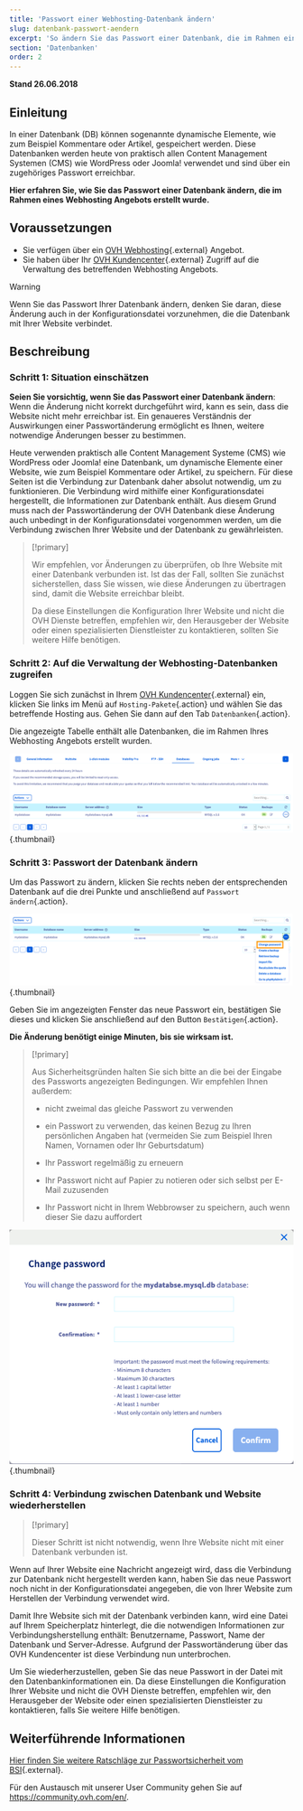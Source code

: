 ```yaml
---
title: 'Passwort einer Webhosting-Datenbank ändern'
slug: datenbank-passwort-aendern
excerpt: 'So ändern Sie das Passwort einer Datenbank, die im Rahmen eines Webhosting Angebots erstellt wurde.'
section: 'Datenbanken'
order: 2
---
```


**Stand 26.06.2018**

## Einleitung

In einer Datenbank (DB) können sogenannte dynamische Elemente, wie zum Beispiel Kommentare oder Artikel, gespeichert werden. Diese Datenbanken werden heute von praktisch allen Content Management Systemen (CMS) wie WordPress oder Joomla! verwendet und sind über ein zugehöriges Passwort erreichbar.

**Hier erfahren Sie, wie Sie das Passwort einer Datenbank ändern, die im Rahmen eines Webhosting Angebots erstellt wurde.**

## Voraussetzungen

- Sie verfügen über ein [OVH Webhosting](https://www.ovhcloud.com/de/web-hosting/){.external} Angebot.
- Sie haben über Ihr [OVH Kundencenter](https://www.ovh.com/auth/?action=gotomanager&from=https://www.ovh.de/&ovhSubsidiary=de){.external} Zugriff auf die Verwaltung des betreffenden Webhosting Angebots.

> [!warning]
>
> Wenn Sie das Passwort Ihrer Datenbank ändern, denken Sie daran, diese Änderung auch in der Konfigurationsdatei vorzunehmen, die die Datenbank mit Ihrer Website verbindet.
>

## Beschreibung

### Schritt 1: Situation einschätzen

**Seien Sie vorsichtig, wenn Sie das Passwort einer Datenbank ändern**: Wenn die Änderung nicht korrekt durchgeführt wird, kann es sein, dass die Website nicht mehr erreichbar ist. Ein genaueres Verständnis der Auswirkungen einer Passwortänderung ermöglicht es Ihnen, weitere notwendige Änderungen besser zu bestimmen.

Heute verwenden praktisch alle Content Management Systeme (CMS) wie WordPress oder Joomla! eine Datenbank, um dynamische Elemente einer Website, wie zum Beispiel Kommentare oder Artikel, zu speichern. Für diese Seiten ist die Verbindung zur Datenbank daher absolut notwendig, um zu funktionieren. Die Verbindung wird mithilfe einer Konfigurationsdatei hergestellt, die Informationen zur Datenbank enthält. Aus diesem Grund muss nach der Passwortänderung der OVH Datenbank diese Änderung auch unbedingt in der Konfigurationsdatei vorgenommen werden, um die Verbindung zwischen Ihrer Website und der Datenbank zu gewährleisten.

> [!primary]
>
> Wir empfehlen, vor Änderungen zu überprüfen, ob Ihre Website mit einer Datenbank verbunden ist. Ist das der Fall, sollten Sie zunächst sicherstellen, dass Sie wissen, wie diese Änderungen zu übertragen sind, damit die Website erreichbar bleibt.
>
> Da diese Einstellungen die Konfiguration Ihrer Website und nicht die OVH Dienste betreffen, empfehlen wir, den Herausgeber der Website oder einen spezialisierten Dienstleister zu kontaktieren, sollten Sie weitere Hilfe benötigen.
>

### Schritt 2: Auf die Verwaltung der Webhosting-Datenbanken zugreifen

Loggen Sie sich zunächst in Ihrem [OVH Kundencenter](https://www.ovh.com/auth/?action=gotomanager&from=https://www.ovh.de/&ovhSubsidiary=de){.external} ein, klicken Sie links im Menü auf `Hosting-Pakete`{.action} und wählen Sie das betreffende Hosting aus. Gehen Sie dann auf den Tab `Datenbanken`{.action}.

Die angezeigte Tabelle enthält alle Datenbanken, die im Rahmen Ihres Webhosting Angebots erstellt wurden.

![datenbank passwort](images/database-password-step1.png){.thumbnail}

### Schritt 3: Passwort der Datenbank ändern

Um das Passwort zu ändern, klicken Sie rechts neben der entsprechenden Datenbank auf die drei Punkte und anschließend auf `Passwort ändern`{.action}.

![datenbank passwort](images/database-password-step2.png){.thumbnail}

Geben Sie im angezeigten Fenster das neue Passwort ein, bestätigen Sie dieses und klicken Sie anschließend auf den Button `Bestätigen`{.action}.

**Die Änderung benötigt einige Minuten, bis sie wirksam ist.**

> [!primary]
>
> Aus Sicherheitsgründen halten Sie sich bitte an die bei der Eingabe des Passworts angezeigten Bedingungen. Wir empfehlen Ihnen außerdem:
>
> - nicht zweimal das gleiche Passwort zu verwenden
>
> - ein Passwort zu verwenden, das keinen Bezug zu Ihren persönlichen Angaben hat (vermeiden Sie zum Beispiel Ihren Namen, Vornamen oder Ihr Geburtsdatum)
>
> - Ihr Passwort regelmäßig zu erneuern
>
> - Ihr Passwort nicht auf Papier zu notieren oder sich selbst per E-Mail zuzusenden
>
> - Ihr Passwort nicht in Ihrem Webbrowser zu speichern, auch wenn dieser Sie dazu auffordert
>

![datenbank passwort](images/database-password-step3.png){.thumbnail}

### Schritt 4: Verbindung zwischen Datenbank und Website wiederherstellen

> [!primary]
>
> Dieser Schritt ist nicht notwendig, wenn Ihre Website nicht mit einer Datenbank verbunden ist.
>

Wenn auf Ihrer Website eine Nachricht angezeigt wird, dass die Verbindung zur Datenbank nicht hergestellt werden kann, haben Sie das neue Passwort noch nicht in der Konfigurationsdatei angegeben, die von Ihrer Website zum Herstellen der Verbindung verwendet wird.

Damit Ihre Website sich mit der Datenbank verbinden kann, wird eine Datei auf Ihrem Speicherplatz hinterlegt, die die notwendigen Informationen zur Verbindungsherstellung enthält: Benutzername, Passwort, Name der Datenbank und Server-Adresse. Aufgrund der Passwortänderung über das OVH Kundencenter ist diese Verbindung nun unterbrochen.

Um Sie wiederherzustellen, geben Sie das neue Passwort in der Datei mit den Datenbankinformationen ein. Da diese Einstellungen die Konfiguration Ihrer Website und nicht die OVH Dienste betreffen, empfehlen wir, den Herausgeber der Website oder einen spezialisierten Dienstleister zu kontaktieren, falls Sie weitere Hilfe benötigen.

## Weiterführende Informationen

[Hier finden Sie weitere Ratschläge zur Passwortsicherheit vom BSI](https://www.bsi-fuer-buerger.de/BSIFB/DE/Empfehlungen/Passwoerter/passwoerter_node.html){.external}.

Für den Austausch mit unserer User Community gehen Sie auf <https://community.ovh.com/en/>.
